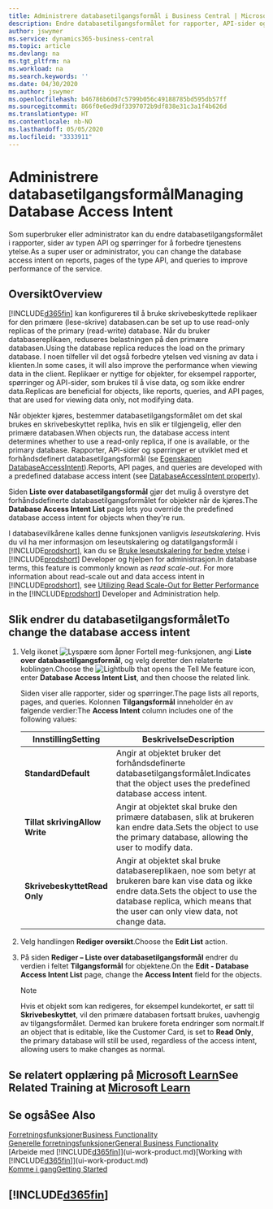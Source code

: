 ```yaml
---
title: Administrere databasetilgangsformål i Business Central | Microsoft Docs
description: Endre databasetilgangsformålet for rapporter, API-sider og spørringer.
author: jswymer
ms.service: dynamics365-business-central
ms.topic: article
ms.devlang: na
ms.tgt_pltfrm: na
ms.workload: na
ms.search.keywords: ''
ms.date: 04/30/2020
ms.author: jswymer
ms.openlocfilehash: b46786b60d7c5799b056c49188785bd595db57ff
ms.sourcegitcommit: 866f0e6ed9df3397072b9df838e31c3a1f4b626d
ms.translationtype: HT
ms.contentlocale: nb-NO
ms.lasthandoff: 05/05/2020
ms.locfileid: "3333911"
---
```

# <a name="managing-database-access-intent"></a><span data-ttu-id="8bdbb-103">Administrere databasetilgangsformål</span><span class="sxs-lookup"><span data-stu-id="8bdbb-103">Managing Database Access Intent</span></span> 

<span data-ttu-id="8bdbb-104">Som superbruker eller administrator kan du endre databasetilgangsformålet i rapporter, sider av typen API og spørringer for å forbedre tjenestens ytelse.</span><span class="sxs-lookup"><span data-stu-id="8bdbb-104">As a super user or administrator, you can change the database access intent on reports, pages of the type API, and queries to improve performance of the service.</span></span>

## <a name="overview"></a><span data-ttu-id="8bdbb-105">Oversikt</span><span class="sxs-lookup"><span data-stu-id="8bdbb-105">Overview</span></span>

[!INCLUDE[d365fin](includes/d365fin_md.md)] <span data-ttu-id="8bdbb-106">kan konfigureres til å bruke skrivebeskyttede replikaer for den primære (lese-skrive) databasen.</span><span class="sxs-lookup"><span data-stu-id="8bdbb-106">can be set up to use read-only replicas of the primary (read-write) database.</span></span> <span data-ttu-id="8bdbb-107">Når du bruker databasereplikaen, reduseres belastningen på den primære databasen.</span><span class="sxs-lookup"><span data-stu-id="8bdbb-107">Using the database replica reduces the load on the primary database.</span></span> <span data-ttu-id="8bdbb-108">I noen tilfeller vil det også forbedre ytelsen ved visning av data i klienten.</span><span class="sxs-lookup"><span data-stu-id="8bdbb-108">In some cases, it will also improve the performance when viewing data in the client.</span></span> <span data-ttu-id="8bdbb-109">Replikaer er nyttige for objekter, for eksempel rapporter, spørringer og API-sider, som brukes til å vise data, og som ikke endrer data.</span><span class="sxs-lookup"><span data-stu-id="8bdbb-109">Replicas are beneficial for objects, like reports, queries, and API pages, that are used for viewing data only, not modifying data.</span></span>

<span data-ttu-id="8bdbb-110">Når objekter kjøres, bestemmer databasetilgangsformålet om det skal brukes en skrivebeskyttet replika, hvis en slik er tilgjengelig, eller den primære databasen.</span><span class="sxs-lookup"><span data-stu-id="8bdbb-110">When objects run, the database access intent determines whether to use a read-only replica, if one is available, or the primary database.</span></span> <span data-ttu-id="8bdbb-111">Rapporter, API-sider og spørringer er utviklet med et forhåndsdefinert databasetilgangsformål (se [Egenskapen DatabaseAccessIntent](/dynamics365/business-central/dev-itpro/developer/properties/devenv-dataaccessintent-property)).</span><span class="sxs-lookup"><span data-stu-id="8bdbb-111">Reports, API pages, and queries are developed with a predefined database access intent (see [DatabaseAccessIntent property](/dynamics365/business-central/dev-itpro/developer/properties/devenv-dataaccessintent-property)).</span></span>

<span data-ttu-id="8bdbb-112">Siden **Liste over databasetilgangsformål** gjør det mulig å overstyre det forhåndsdefinerte databasetilgangsformålet for objekter når de kjøres.</span><span class="sxs-lookup"><span data-stu-id="8bdbb-112">The **Database Access Intent List** page lets you override the predefined database access intent for objects when they're run.</span></span>

<span data-ttu-id="8bdbb-113">I databasevilkårene kalles denne funksjonen vanligvis *leseutskalering*. Hvis du vil ha mer informasjon om leseutskalering og datatilgangsformål i [!INCLUDE[prodshort](includes/prodshort.md)], kan du se [Bruke leseutskalering for bedre ytelse](/dynamics365/business-central/dev-itpro/administration/database-read-scale-out-overview) i [!INCLUDE[prodshort](includes/prodshort.md)] Developer og hjelpen for administrasjon.</span><span class="sxs-lookup"><span data-stu-id="8bdbb-113">In database terms, this feature is commonly known as *read scale-out*. For more information about read-scale out and data access intent in [!INCLUDE[prodshort](includes/prodshort.md)], see [Utilizing Read Scale-Out for Better Performance](/dynamics365/business-central/dev-itpro/administration/database-read-scale-out-overview) in the [!INCLUDE[prodshort](includes/prodshort.md)] Developer and Administration help.</span></span>

## <a name="to-change-the-database-access-intent"></a><span data-ttu-id="8bdbb-114">Slik endrer du databasetilgangsformålet</span><span class="sxs-lookup"><span data-stu-id="8bdbb-114">To change the database access intent</span></span>

1. <span data-ttu-id="8bdbb-115">Velg ikonet ![Lyspære som åpner Fortell meg-funksjonen](media/ui-search/search_small.png "Fortell hva du vil gjøre"), angi **Liste over databasetilgangsformål**, og velg deretter den relaterte koblingen.</span><span class="sxs-lookup"><span data-stu-id="8bdbb-115">Choose the ![Lightbulb that opens the Tell Me feature](media/ui-search/search_small.png "Tell me what you want to do") icon, enter **Database Access Intent List**, and then choose the related link.</span></span>

    <span data-ttu-id="8bdbb-116">Siden viser alle rapporter, sider og spørringer.</span><span class="sxs-lookup"><span data-stu-id="8bdbb-116">The page lists all reports, pages, and queries.</span></span> <span data-ttu-id="8bdbb-117">Kolonnen **Tilgangsformål** inneholder én av følgende verdier:</span><span class="sxs-lookup"><span data-stu-id="8bdbb-117">The **Access Intent** column includes one of the following values:</span></span>

    |<span data-ttu-id="8bdbb-118">**Innstilling**</span><span class="sxs-lookup"><span data-stu-id="8bdbb-118">**Setting**</span></span>|<span data-ttu-id="8bdbb-119">**Beskrivelse**</span><span class="sxs-lookup"><span data-stu-id="8bdbb-119">**Description**</span></span>|  
    |------------|-------------|  
    |<span data-ttu-id="8bdbb-120">**Standard**</span><span class="sxs-lookup"><span data-stu-id="8bdbb-120">**Default**</span></span>|<span data-ttu-id="8bdbb-121">Angir at objektet bruker det forhåndsdefinerte databasetilgangsformålet.</span><span class="sxs-lookup"><span data-stu-id="8bdbb-121">Indicates that the object uses the predefined database access intent.</span></span>|
    |<span data-ttu-id="8bdbb-122">**Tillat skriving**</span><span class="sxs-lookup"><span data-stu-id="8bdbb-122">**Allow Write**</span></span>|<span data-ttu-id="8bdbb-123">Angir at objektet skal bruke den primære databasen, slik at brukeren kan endre data.</span><span class="sxs-lookup"><span data-stu-id="8bdbb-123">Sets the object to use the primary database, allowing the user to modify data.</span></span>|
    |<span data-ttu-id="8bdbb-124">**Skrivebeskyttet**</span><span class="sxs-lookup"><span data-stu-id="8bdbb-124">**Read Only**</span></span>|<span data-ttu-id="8bdbb-125">Angir at objektet skal bruke databasereplikaen, noe som betyr at brukeren bare kan vise data og ikke endre data.</span><span class="sxs-lookup"><span data-stu-id="8bdbb-125">Sets the object to use the database replica, which means that the user can only view data, not change data.</span></span>|

2. <span data-ttu-id="8bdbb-126">Velg handlingen **Rediger oversikt**.</span><span class="sxs-lookup"><span data-stu-id="8bdbb-126">Choose the **Edit List** action.</span></span>

3. <span data-ttu-id="8bdbb-127">På siden **Rediger – Liste over databasetilgangsformål** endrer du verdien i feltet **Tilgangsformål** for objektene.</span><span class="sxs-lookup"><span data-stu-id="8bdbb-127">On the **Edit - Database Access Intent List** page, change the **Access Intent** field for the objects.</span></span>

    > [!NOTE]
    > <span data-ttu-id="8bdbb-128">Hvis et objekt som kan redigeres, for eksempel kundekortet, er satt til **Skrivebeskyttet**, vil den primære databasen fortsatt brukes, uavhengig av tilgangsformålet. Dermed kan brukere foreta endringer som normalt.</span><span class="sxs-lookup"><span data-stu-id="8bdbb-128">If an object that is editable, like the Customer Card, is set to **Read Only**, the primary database will still be used, regardless of the access intent, allowing users to make changes as normal.</span></span>

## <a name="see-related-training-at-microsoft-learn"></a><span data-ttu-id="8bdbb-129">Se relatert opplæring på [Microsoft Learn](/learn/paths/deploy-configure-dynamics-365-business-central/)</span><span class="sxs-lookup"><span data-stu-id="8bdbb-129">See Related Training at [Microsoft Learn](/learn/paths/deploy-configure-dynamics-365-business-central/)</span></span>

## <a name="see-also"></a><span data-ttu-id="8bdbb-130">Se også</span><span class="sxs-lookup"><span data-stu-id="8bdbb-130">See Also</span></span>
[<span data-ttu-id="8bdbb-131">Forretningsfunksjoner</span><span class="sxs-lookup"><span data-stu-id="8bdbb-131">Business Functionality</span></span>](across-business-functionality.md)  
[<span data-ttu-id="8bdbb-132">Generelle forretningsfunksjoner</span><span class="sxs-lookup"><span data-stu-id="8bdbb-132">General Business Functionality</span></span>](ui-across-business-areas.md)  
<span data-ttu-id="8bdbb-133">[Arbeide med [!INCLUDE[d365fin](includes/d365fin_md.md)]](ui-work-product.md)</span><span class="sxs-lookup"><span data-stu-id="8bdbb-133">[Working with [!INCLUDE[d365fin](includes/d365fin_md.md)]](ui-work-product.md)</span></span>  
[<span data-ttu-id="8bdbb-134">Komme i gang</span><span class="sxs-lookup"><span data-stu-id="8bdbb-134">Getting Started</span></span>](product-get-started.md)    

## [!INCLUDE[d365fin](includes/free_trial_md.md)]  
